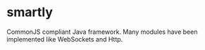 smartly
=======

CommonJS compliant Java framework. Many modules have been implemented like WebSockets and Http.